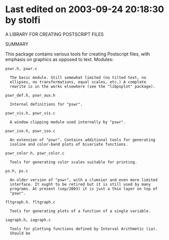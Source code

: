# Last edited on 2003-09-24 20:18:30 by stolfi

A LIBRARY FOR CREATING POSTSCRIPT FILES

SUMMARY
  
  This package contains various tools for creating Postscript files,
  with emphasis on graphics as opposed to text.  Modules:
  
    pswr.h, pswr.c  

      The basic module. Still somewhat limited (no tilted text, no
      ellipses, no transformations, equal scales, etc.) A complete
      rewrite is in the works elsewhere (see the "libpsplot" package).
    
    pswr_def.h, pswr_aux.h

      Internal definitions for "pswr". 
    
    pswr_vis.h, pswr_vis.c

      A window clipping module used internally by "pswr". 

    pswr_iso.h, pswr_iso.c 

      An extension of "pswr". Contains additional tools for generating
      isoline and color-band plots of bivariate functions.

    pswr_color.h, pswr_color.c 

      Tools for generating color scales suitable for printing.

    ps.h, ps.c

      An older version of "pswr", with a clumsier and even more limited
      interface. It ought to be retired but it is still used by many
      programs. At present (sep/2003) it is just a thin layer on top of
      "pswr".
  
    fltgraph.h. fltgraph.c
    
      Tools for generating plots of a function of a single variable.
      
    iagraph.h, iagraph.c
    
      Tools for plotting functions defined by Interval Arithmetic (ia).
      Should be 
